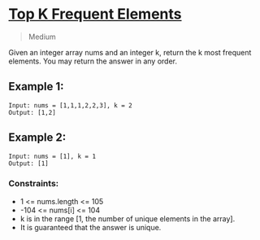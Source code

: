 # [Top K Frequent Elements](https://leetcode.com/problems/top-k-frequent-elements/)
>Medium

Given an integer array nums and an integer k, return the k most frequent elements. You may return the answer in any order.

 

## Example 1:

```
Input: nums = [1,1,1,2,2,3], k = 2
Output: [1,2]
```

## Example 2:

```
Input: nums = [1], k = 1
Output: [1]
```
 

### Constraints:

- 1 <= nums.length <= 105
- -104 <= nums[i] <= 104
- k is in the range [1, the number of unique elements in the array].
- It is guaranteed that the answer is unique.

